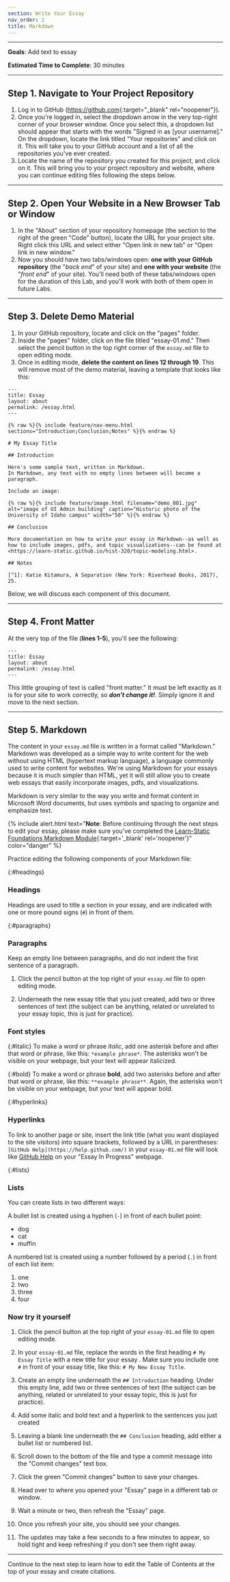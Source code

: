 ```yaml
---
section: Write Your Essay
nav_order: 2
title: Markdown
---
```


---

**Goals**: Add text to essay

**Estimated Time to Complete**: 30 minutes

---

## Step 1. Navigate to Your Project Repository

1. Log in to GitHub (<https://github.com>{:target="_blank" rel="noopener"}).
2. Once you're logged in, select the dropdown arrow in the very top-right corner of your browser window. Once you select this, a dropdown list should appear that starts with the words "Signed in as [your username]." On the dropdown, locate the link titled "Your repositories" and click on it. This will take you to your GitHub account and a list of all the repositories you've ever created.
3. Locate the name of the repository you created for this project, and click on it. This will bring you to your project repository and website, where you can continue editing files following the steps below.

---

## Step 2. Open Your Website in a New Browser Tab or Window

1. In the "About" section of your repository homepage (the section to the right of the green "Code" button), locate the URL for your project site. Right click this URL and select either "Open link in new tab" or "Open link in new window."
2. Now you should have two tabs/windows open: **one with your GitHub repository** (the "*back end*" of your site) and **one with your website** (the "*front end*" of your site). You'll need both of these tabs/windows open for the duration of this Lab, and you'll work with both of them open in future Labs.

---

## Step 3. Delete Demo Material

1. In your GitHub repository, locate and click on the "pages" folder.  
2. Inside the "pages" folder, click on the file titled "essay-01.md." Then select the pencil button in the top right corner of the `essay.md` file to open editing mode. 
5. Once in editing mode, **delete the content on lines 12 through 19**. This will remove most of the demo material, leaving a template that looks like this:

```
---
title: Essay
layout: about
permalink: /essay.html
---

{% raw %}{% include feature/nav-menu.html sections="Introduction;Conclusion;Notes" %}{% endraw %}

# My Essay Title

## Introduction

Here's some sample text, written in Markdown.
In Markdown, any text with no empty lines between will become a paragraph.

Include an image:

{% raw %}{% include feature/image.html filename="demo_001.jpg" alt="image of UI Admin building" caption="Historic photo of the University of Idaho campus" width="50" %}{% endraw %}

## Conclusion

More documentation on how to write your essay in Markdown--as well as how to include images, pdfs, and topic visualizations--can be found at <https://learn-static.github.io/hist-320/topic-modeling.html>.

## Notes

[^1]: Katie Kitamura, A Separation (New York: Riverhead Books, 2017), 25.
```

Below, we will discuss each component of this document.

---

## Step 4. Front Matter

At the very top of the file (**lines 1-5**), you'll see the following:

```
---
title: Essay
layout: about
permalink: /essay.html
---
```
This little grouping of text is called "front matter."
It must be left exactly as it is for your site to work correctly, so ***don't change it!***. 
Simply ignore it and move to the next section.

---

## Step 5. Markdown

The content in your `essay.md` file is written in a format called "Markdown."
Markdown was developed as a simple way to write content for the web without using HTML (hypertext markup language), a language commonly used to write content for websites.
We're using Markdown for your essays because it is much simpler than HTML, yet it will still allow you to create web essays that easily incorporate images, pdfs, and visualizations.

Markdown is very similar to the way you write and format content in Microsoft Word documents, but uses symbols and spacing to organize and emphasize text.

{% include alert.html text="**Note**: Before continuing through the next steps to edit your essay, please make sure you've completed the [Learn-Static Foundations Markdown Module](https://github.com/learn-static/foundations-2-markdown/blob/main/intro-markdown.md){:target='_blank' rel='noopener'}" color="danger" %}

Practice editing the following components of your Markdown file:

{:#headings}
### Headings

Headings are used to title a section in your essay, and are indicated with one or more pound signs (`#`) in front of them.

{:#paragraphs}
### Paragraphs

Keep an empty line between paragraphs, and do not indent the first sentence of a paragraph.

1. Click the pencil button at the top right of your `essay.md` file to open editing mode.

2. Underneath the new essay title that you just created, add two or three sentences of text (the subject can be anything, related or unrelated to your essay topic, this is just for practice).

### Font styles

{:#italic}
To make a word or phrase *italic*, add one asterisk before and after that word or phrase, like this: `*example phrase*`.
The asterisks won't be visible on your webpage, but your text will appear italicized.

{:#bold}
To make a word or phrase **bold**, add two asterisks before and after that word or phrase, like this: `**example phrase**`.
Again, the asterisks won't be visible on your webpage, but your text will appear bold.

{:#hyperlinks}
### Hyperlinks

To link to another page or site, insert the link title (what you want displayed to the site visitors) into square brackets, followed by a URL in parentheses: 
`[GitHub Help](https://help.github.com/)` in your `essay-01.md` file will look like [GitHub Help](https://help.github.com/) on your "Essay In Progress" webpage.

{:#lists}
### Lists

You can create lists in two different ways:

A bullet list is created using a hyphen (`-`) in front of each bullet point:

- dog
- cat
- muffin

A numbered list is created using a number followed by a period (`.`) in front of each list item:

1. one
2. two
6. three
2. four

### Now try it yourself

1. Click the pencil button at the top right of your `essay-01.md` file to open editing mode.

2. In your `essay-01.md` file, replace the words in the first heading `# My Essay Title` with a new title for your essay . Make sure you include one `#` in front of your essay title, like this: `# My New Essay Title`.

3. Create an empty line underneath the `## Introduction` heading. Under this empty line, add two or three sentences of text (the subject can be anything, related or unrelated to your essay topic, this is just for practice).

4. Add some italic and bold text and a hyperlink to the sentences you just created

5. Leaving a blank line underneath the `## Conclusion` heading, add either a bullet list or numbered list.

3. Scroll down to the bottom of the file and type a commit message into the "Commit changes" text box.

4. Click the green "Commit changes" button to save your changes.

5. Head over to where you opened your "Essay" page in a different tab or window.

6. Wait a minute or two, then refresh the "Essay" page.

7. Once you refresh your site, you should see your changes.

8. The updates may take a few seconds to a few minutes to appear, so hold tight and keep refreshing if you don't see them right away.

---

Continue to the next step to learn how to edit the Table of Contents at the top of your essay and create citations. 